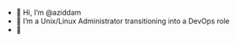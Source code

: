 - 👋 Hi, I’m @aziddam
- 👀 I’m a Unix/Linux Administrator transitioning into a DevOps role
- 💞️

<!---
aziddam/aziddam is a ✨ special ✨ repository because its `README.md` (this file) appears on your GitHub profile.
You can click the Preview link to take a look at your changes.
--->
